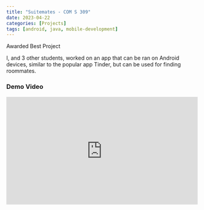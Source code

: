 ```yaml
---
title: "Suitemates - COM S 309"
date: 2023-04-22
categories: [Projects]
tags: [android, java, mobile-development]
---
```


Awarded Best Project

I, and 3 other students, worked on an app that can be ran on Android devices, similar to the popular app Tinder, but can be used for finding roommates.

### Demo Video
<div style="position: relative; padding-bottom: 56.25%; height: 0; overflow: hidden;">
  <iframe 
    src="https://www.youtube.com/embed/_efK0ea0R2A" 
    frameborder="0" 
    allowfullscreen 
    style="position: absolute; top:0; left: 0; width: 100%; height: 100%;">
  </iframe>
</div>